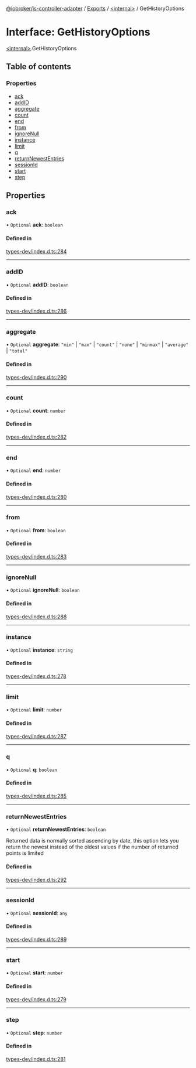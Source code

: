 [@iobroker/js-controller-adapter](../README.md) / [Exports](../modules.md) / [\<internal\>](../modules/internal_.md) / GetHistoryOptions

# Interface: GetHistoryOptions

[\<internal\>](../modules/internal_.md).GetHistoryOptions

## Table of contents

### Properties

- [ack](internal_.GetHistoryOptions.md#ack)
- [addID](internal_.GetHistoryOptions.md#addid)
- [aggregate](internal_.GetHistoryOptions.md#aggregate)
- [count](internal_.GetHistoryOptions.md#count)
- [end](internal_.GetHistoryOptions.md#end)
- [from](internal_.GetHistoryOptions.md#from)
- [ignoreNull](internal_.GetHistoryOptions.md#ignorenull)
- [instance](internal_.GetHistoryOptions.md#instance)
- [limit](internal_.GetHistoryOptions.md#limit)
- [q](internal_.GetHistoryOptions.md#q)
- [returnNewestEntries](internal_.GetHistoryOptions.md#returnnewestentries)
- [sessionId](internal_.GetHistoryOptions.md#sessionid)
- [start](internal_.GetHistoryOptions.md#start)
- [step](internal_.GetHistoryOptions.md#step)

## Properties

### ack

• `Optional` **ack**: `boolean`

#### Defined in

[types-dev/index.d.ts:284](https://github.com/ioBroker/ioBroker.js-controller/blob/4e8189ae010aadbff9fb35ee4b3861b5e29992c4/packages/types-dev/index.d.ts#L284)

___

### addID

• `Optional` **addID**: `boolean`

#### Defined in

[types-dev/index.d.ts:286](https://github.com/ioBroker/ioBroker.js-controller/blob/4e8189ae010aadbff9fb35ee4b3861b5e29992c4/packages/types-dev/index.d.ts#L286)

___

### aggregate

• `Optional` **aggregate**: ``"min"`` \| ``"max"`` \| ``"count"`` \| ``"none"`` \| ``"minmax"`` \| ``"average"`` \| ``"total"``

#### Defined in

[types-dev/index.d.ts:290](https://github.com/ioBroker/ioBroker.js-controller/blob/4e8189ae010aadbff9fb35ee4b3861b5e29992c4/packages/types-dev/index.d.ts#L290)

___

### count

• `Optional` **count**: `number`

#### Defined in

[types-dev/index.d.ts:282](https://github.com/ioBroker/ioBroker.js-controller/blob/4e8189ae010aadbff9fb35ee4b3861b5e29992c4/packages/types-dev/index.d.ts#L282)

___

### end

• `Optional` **end**: `number`

#### Defined in

[types-dev/index.d.ts:280](https://github.com/ioBroker/ioBroker.js-controller/blob/4e8189ae010aadbff9fb35ee4b3861b5e29992c4/packages/types-dev/index.d.ts#L280)

___

### from

• `Optional` **from**: `boolean`

#### Defined in

[types-dev/index.d.ts:283](https://github.com/ioBroker/ioBroker.js-controller/blob/4e8189ae010aadbff9fb35ee4b3861b5e29992c4/packages/types-dev/index.d.ts#L283)

___

### ignoreNull

• `Optional` **ignoreNull**: `boolean`

#### Defined in

[types-dev/index.d.ts:288](https://github.com/ioBroker/ioBroker.js-controller/blob/4e8189ae010aadbff9fb35ee4b3861b5e29992c4/packages/types-dev/index.d.ts#L288)

___

### instance

• `Optional` **instance**: `string`

#### Defined in

[types-dev/index.d.ts:278](https://github.com/ioBroker/ioBroker.js-controller/blob/4e8189ae010aadbff9fb35ee4b3861b5e29992c4/packages/types-dev/index.d.ts#L278)

___

### limit

• `Optional` **limit**: `number`

#### Defined in

[types-dev/index.d.ts:287](https://github.com/ioBroker/ioBroker.js-controller/blob/4e8189ae010aadbff9fb35ee4b3861b5e29992c4/packages/types-dev/index.d.ts#L287)

___

### q

• `Optional` **q**: `boolean`

#### Defined in

[types-dev/index.d.ts:285](https://github.com/ioBroker/ioBroker.js-controller/blob/4e8189ae010aadbff9fb35ee4b3861b5e29992c4/packages/types-dev/index.d.ts#L285)

___

### returnNewestEntries

• `Optional` **returnNewestEntries**: `boolean`

Returned data is normally sorted ascending by date, this option lets you return the newest instead of the oldest values if the number of returned points is limited

#### Defined in

[types-dev/index.d.ts:292](https://github.com/ioBroker/ioBroker.js-controller/blob/4e8189ae010aadbff9fb35ee4b3861b5e29992c4/packages/types-dev/index.d.ts#L292)

___

### sessionId

• `Optional` **sessionId**: `any`

#### Defined in

[types-dev/index.d.ts:289](https://github.com/ioBroker/ioBroker.js-controller/blob/4e8189ae010aadbff9fb35ee4b3861b5e29992c4/packages/types-dev/index.d.ts#L289)

___

### start

• `Optional` **start**: `number`

#### Defined in

[types-dev/index.d.ts:279](https://github.com/ioBroker/ioBroker.js-controller/blob/4e8189ae010aadbff9fb35ee4b3861b5e29992c4/packages/types-dev/index.d.ts#L279)

___

### step

• `Optional` **step**: `number`

#### Defined in

[types-dev/index.d.ts:281](https://github.com/ioBroker/ioBroker.js-controller/blob/4e8189ae010aadbff9fb35ee4b3861b5e29992c4/packages/types-dev/index.d.ts#L281)
